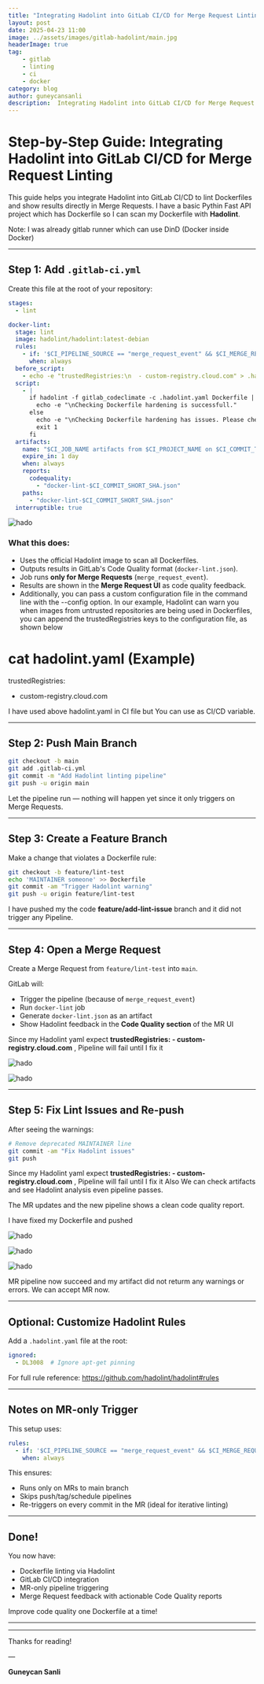 ```yaml
---
title: "Integrating Hadolint into GitLab CI/CD for Merge Request Linting"
layout: post
date: 2025-04-23 11:00
image: ../assets/images/gitlab-hadolint/main.jpg
headerImage: true
tag:
    - gitlab
    - linting
    - ci
    - docker
category: blog
author: guneycansanli
description:  Integrating Hadolint into GitLab CI/CD for Merge Request Linting
---
```


# Step-by-Step Guide: Integrating Hadolint into GitLab CI/CD for Merge Request Linting

This guide helps you integrate Hadolint into GitLab CI/CD to lint Dockerfiles and show results directly in Merge Requests. I have a basic Pythin Fast API project which has Dockerfile so I can scan my Dockerfile with **Hadolint**. 

Note: I was already gitlab runner which can use DinD (Docker inside Docker)

---

## Step 1: Add `.gitlab-ci.yml`

Create this file at the root of your repository:

```yaml
stages:
  - lint

docker-lint:
  stage: lint
  image: hadolint/hadolint:latest-debian
  rules:
    - if: '$CI_PIPELINE_SOURCE == "merge_request_event" && $CI_MERGE_REQUEST_TARGET_BRANCH_NAME == "main"'
      when: always
  before_script:
    - echo -e "trustedRegistries:\n  - custom-registry.cloud.com" > .hadolint.yaml
  script:
    - |
      if hadolint -f gitlab_codeclimate -c .hadolint.yaml Dockerfile | tee docker-lint-$CI_COMMIT_SHORT_SHA.json ;then
        echo -e "\nChecking Dockerfile hardening is successfull."
      else
        echo -e "\nChecking Dockerfile hardening has issues. Please check and fix it."
        exit 1
      fi
  artifacts:
    name: "$CI_JOB_NAME artifacts from $CI_PROJECT_NAME on $CI_COMMIT_TAG"
    expire_in: 1 day
    when: always
    reports:
      codequality:
        - "docker-lint-$CI_COMMIT_SHORT_SHA.json"
    paths:
      - "docker-lint-$CI_COMMIT_SHORT_SHA.json"
  interruptible: true
```

![hado][1]

### What this does:

- Uses the official Hadolint image to scan all Dockerfiles.
- Outputs results in GitLab's Code Quality format (`docker-lint.json`).
- Job runs **only for Merge Requests** (`merge_request_event`).
- Results are shown in the **Merge Request UI** as code quality feedback.
- Additionally, you can pass a custom configuration file in the command line with the --config option. In our example, Hadolint can warn you when images from untrusted repositories are being used in Dockerfiles, you can append the trustedRegistries keys to the configuration file, as shown below

# cat hadolint.yaml (Example) 
trustedRegistries:
  - custom-registry.cloud.com

I have used above hadolint.yaml in CI file but You can use as CI/CD variable.

---

## Step 2: Push Main Branch

```bash
git checkout -b main
git add .gitlab-ci.yml
git commit -m "Add Hadolint linting pipeline"
git push -u origin main
```

Let the pipeline run — nothing will happen yet since it only triggers on Merge Requests.

---

## Step 3: Create a Feature Branch

Make a change that violates a Dockerfile rule:

```bash
git checkout -b feature/lint-test
echo 'MAINTAINER someone' >> Dockerfile
git commit -am "Trigger Hadolint warning"
git push -u origin feature/lint-test
```


I have pushed my the code **feature/add-lint-issue** branch and it did not trigger any Pipeline.

---

## Step 4: Open a Merge Request

Create a Merge Request from `feature/lint-test` into `main`.

GitLab will:

- Trigger the pipeline (because of `merge_request_event`)
- Run `docker-lint` job
- Generate `docker-lint.json` as an artifact
- Show Hadolint feedback in the **Code Quality section** of the MR UI

Since my Hadolint yaml expect **trustedRegistries: - custom-registry.cloud.com** , Pipeline will fail until I fix it

![hado][2]

![hado][3]

---

## Step 5: Fix Lint Issues and Re-push

After seeing the warnings:

```bash
# Remove deprecated MAINTAINER line
git commit -am "Fix Hadolint issues"
git push
```


Since my Hadolint yaml expect **trustedRegistries: - custom-registry.cloud.com** , Pipeline will fail until I fix it
Also We can check artifacts and see Hadolint analysis even pipeline passes.

The MR updates and the new pipeline shows a clean code quality report.

I have fixed my Dockerfile and pushed 

![hado][4]


![hado][5]

![hado][6]

MR pipeline now succeed and my artifact did not returm any warnings or errors. We can accept MR now.

---


## Optional: Customize Hadolint Rules

Add a `.hadolint.yaml` file at the root:

```yaml
ignored:
  - DL3008  # Ignore apt-get pinning
```

For full rule reference: https://github.com/hadolint/hadolint#rules

---

## Notes on MR-only Trigger

This setup uses:

```yaml
rules:
  - if: '$CI_PIPELINE_SOURCE == "merge_request_event" && $CI_MERGE_REQUEST_TARGET_BRANCH_NAME == "main"'
    when: always
```

This ensures:

- Runs only on MRs to main branch
- Skips push/tag/schedule pipelines
- Re-triggers on every commit in the MR (ideal for iterative linting)

---

## Done!

You now have:

- Dockerfile linting via Hadolint  
- GitLab CI/CD integration  
- MR-only pipeline triggering  
- Merge Request feedback with actionable Code Quality reports

Improve code quality one Dockerfile at a time!

---


---

Thanks for reading!

—

**Guneycan Sanli**



[1]: ../assets/images/gitlab-hadolint/hado-ci-1-1.jpg
[2]: ../assets/images/gitlab-hadolint/hado-ci-2.jpg
[3]: ../assets/images/gitlab-hadolint/hado-ci-3.jpg
[4]: ../assets/images/gitlab-hadolint/hado-ci-4.jpg
[5]: ../assets/images/gitlab-hadolint/hado-ci-5.jpg
[6]: ../assets/images/gitlab-hadolint/hado-ci-6.jpg

